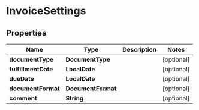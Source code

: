 

# InvoiceSettings


## Properties

| Name | Type | Description | Notes |
|------------ | ------------- | ------------- | -------------|
|**documentType** | **DocumentType** |  |  [optional] |
|**fulfillmentDate** | **LocalDate** |  |  [optional] |
|**dueDate** | **LocalDate** |  |  [optional] |
|**documentFormat** | **DocumentFormat** |  |  [optional] |
|**comment** | **String** |  |  [optional] |



